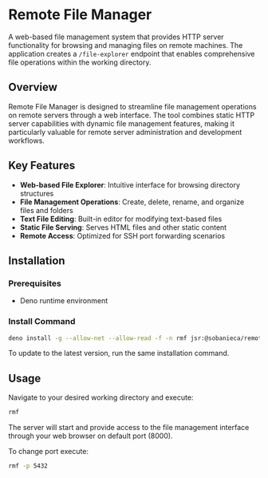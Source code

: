 # Remote File Manager

A web-based file management system that provides HTTP server functionality for
browsing and managing files on remote machines. The application creates a
`/file-explorer` endpoint that enables comprehensive file operations within the
working directory.

## Overview

Remote File Manager is designed to streamline file management operations on
remote servers through a web interface. The tool combines static HTTP server
capabilities with dynamic file management features, making it particularly
valuable for remote server administration and development workflows.

## Key Features

- **Web-based File Explorer**: Intuitive interface for browsing directory
  structures
- **File Management Operations**: Create, delete, rename, and organize files and
  folders
- **Text File Editing**: Built-in editor for modifying text-based files
- **Static File Serving**: Serves HTML files and other static content
- **Remote Access**: Optimized for SSH port forwarding scenarios

## Installation

### Prerequisites

- Deno runtime environment

### Install Command

```bash
deno install -g --allow-net --allow-read -f -n rmf jsr:@sobanieca/remote-file-manager
```

To update to the latest version, run the same installation command.

## Usage

Navigate to your desired working directory and execute:

```bash
rmf
```

The server will start and provide access to the file management interface
through your web browser on default port (8000).

To change port execute:

```bash
rmf -p 5432
```
